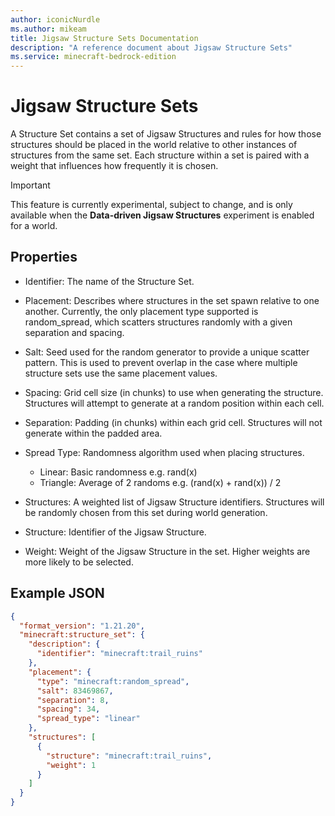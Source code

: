 ```yaml
---
author: iconicNurdle
ms.author: mikeam
title: Jigsaw Structure Sets Documentation 
description: "A reference document about Jigsaw Structure Sets"
ms.service: minecraft-bedrock-edition
---
```


# Jigsaw Structure Sets

A Structure Set contains a set of Jigsaw Structures and rules for how those structures should be placed in the world relative to other instances of structures from the same set. Each structure within a set is paired with a weight that influences how frequently it is chosen.

>[!IMPORTANT]
> This feature is currently experimental, subject to change, and is only available when the **Data-driven Jigsaw Structures** experiment is enabled for a world.

## Properties

- Identifier: The name of the Structure Set.

- Placement: Describes where structures in the set spawn relative to one another. Currently, the only placement type supported is random_spread, which scatters structures randomly with a given separation and spacing.

- Salt: Seed used for the random generator to provide a unique scatter pattern. This is used to prevent overlap in the case where multiple structure sets use the same placement values.

- Spacing: Grid cell size (in chunks) to use when generating the structure. Structures will attempt to generate at a random position within each cell.

- Separation: Padding (in chunks) within each grid cell. Structures will not generate within the padded area.  

- Spread Type: Randomness algorithm used when placing structures.  
  - Linear: Basic randomness e.g. rand(x)
  - Triangle: Average of 2 randoms e.g. (rand(x) + rand(x)) / 2

- Structures: A weighted list of Jigsaw Structure identifiers. Structures will be randomly chosen from this set during world generation.

- Structure: Identifier of the Jigsaw Structure.

- Weight: Weight of the Jigsaw Structure in the set. Higher weights are more likely to be selected.

## Example JSON

```json
{ 
  "format_version": "1.21.20", 
  "minecraft:structure_set": { 
    "description": { 
      "identifier": "minecraft:trail_ruins" 
    }, 
    "placement": { 
      "type": "minecraft:random_spread", 
      "salt": 83469867, 
      "separation": 8, 
      "spacing": 34, 
      "spread_type": "linear" 
    }, 
    "structures": [ 
      { 
        "structure": "minecraft:trail_ruins", 
        "weight": 1 
      } 
    ] 
  } 
} 
```
